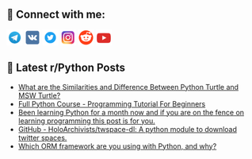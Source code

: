 ## 🔎 Connect with me:
[<img src="https://github.com/bullbesh/bullbesh/blob/main/images/Telegram.png" width="32" height="32" />](https://t.me/bullbesh)
[<img src="https://github.com/bullbesh/bullbesh/blob/main/images/VK.png" width="32" height="32" />](https://vk.com/bullbesh)
[<img src="https://github.com/bullbesh/bullbesh/blob/main/images/Twitter.png" width="32" height="32" />](https://twitter.com/bullbesh1)
[<img src="https://github.com/bullbesh/bullbesh/blob/main/images/Instagram.png" width="32" height="32" />](https://www.instagram.com/bullbesh)
[<img src="https://github.com/bullbesh/bullbesh/blob/main/images/Reddit.png" width="32" height="32" />](https://www.reddit.com/user/bullbesh)
[<img src="https://github.com/bullbesh/bullbesh/blob/main/images/YouTube.png" width="32" height="32" />](https://www.youtube.com/channel/UCtfjRs6uzgq5mfm8S06WTcg)

## 📕 Latest r/Python Posts
<!-- BLOG-POST-LIST:START -->
- [What are the Similarities and Difference Between Python Turtle and MSW Turtle?](https://www.reddit.com/r/Python/comments/xalvj9/what_are_the_similarities_and_difference_between/)
- [Full Python Course - Programming Tutorial For Beginners](https://www.reddit.com/r/Python/comments/xakplb/full_python_course_programming_tutorial_for/)
- [Been learning Python for a month now and if you are on the fence on learning programming this post is for you.](https://www.reddit.com/r/Python/comments/xajs4w/been_learning_python_for_a_month_now_and_if_you/)
- [GitHub - HoloArchivists/twspace-dl: A python module to download twitter spaces.](https://www.reddit.com/r/Python/comments/xajg83/github_holoarchiviststwspacedl_a_python_module_to/)
- [Which ORM framework are you using with Python, and why?](https://www.reddit.com/r/Python/comments/xaj07j/which_orm_framework_are_you_using_with_python_and/)
<!-- BLOG-POST-LIST:END -->
